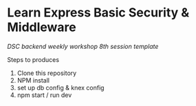 # Learn Express Basic Security & Middleware
*DSC backend weekly workshop 8th session template*

Steps to produces
1) Clone this repository
2) NPM install
3) set up db config & knex config
4) npm start / run dev
